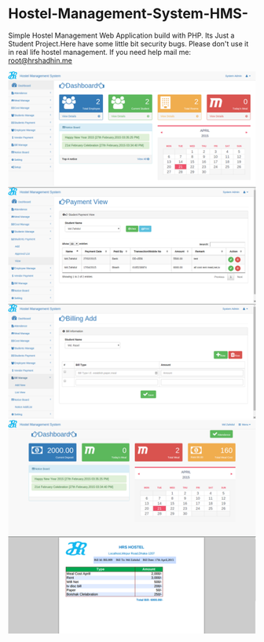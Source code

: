 # Hostel-Management-System-HMS-
Simple Hostel Management Web Application build with PHP.
Its Just a Student Project.Here have some little bit security bugs.
Please don't use it in real life hostel management. 
If you need help mail me: root@hrshadhin.me


<img src="./site/images/slider/1.png" alt="screenshot">
<img src="./site/images/slider/2.png" alt="screenshot">
<img src="./site/images/slider/3.png" alt="screenshot">
<img src="./site/images/slider/4.png" alt="screenshot">
<img src="./site/images/slider/5.png" alt="screenshot">

